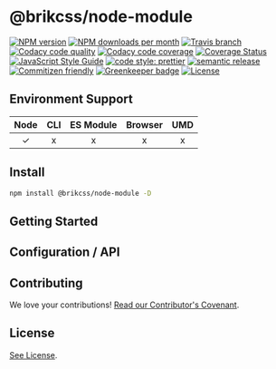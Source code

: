 # @brikcss/node-module

<!-- Shields. -->
<p>
    <!-- NPM version. -->
    <a href="https://www.npmjs.com/package/@brikcss/node-module"><img alt="NPM version" src="https://img.shields.io/npm/v/@brikcss/node-module.svg?style=flat-square"></a>
    <!-- NPM downloads/month. -->
    <a href="https://www.npmjs.com/package/@brikcss/node-module"><img alt="NPM downloads per month" src="https://img.shields.io/npm/dm/@brikcss/node-module.svg?style=flat-square"></a>
    <!-- Travis branch. -->
    <a href="https://github.com/brikcss/node-module/tree/master"><img alt="Travis branch" src="https://img.shields.io/travis/rust-lang/rust/master.svg?style=flat-square&label=master"></a>
    <!-- Codacy. -->
    <a href="https://www.codacy.com"><img alt="Codacy code quality" src="https://img.shields.io/codacy/grade//master.svg?style=flat-square"></a>
    <a href="https://www.codacy.com"><img alt="Codacy code coverage" src="https://img.shields.io/codacy/coverage//master.svg?style=flat-square"></a>
    <!-- Coveralls -->
    <a href='https://coveralls.io/github/brikcss/node-module?branch=master'><img src='https://img.shields.io/coveralls/github/brikcss/node-module/master.svg?style=flat-square' alt='Coverage Status' /></a>
    <!-- JS Standard style. -->
    <a href="https://standardjs.com"><img alt="JavaScript Style Guide" src="https://img.shields.io/badge/code_style-standard-brightgreen.svg?style=flat-square"></a>
    <!-- Prettier code style. -->
    <a href="https://prettier.io/"><img alt="code style: prettier" src="https://img.shields.io/badge/code_style-prettier-ff69b4.svg?style=flat-square"></a>
    <!-- Semantic release. -->
    <a href="https://github.com/semantic-release/semantic-release"><img alt="semantic release" src="https://img.shields.io/badge/%20%20%F0%9F%93%A6%F0%9F%9A%80-semantic--release-e10079.svg?style=flat-square"></a>
    <!-- Commitizen friendly. -->
    <a href="http://commitizen.github.io/cz-cli/"><img alt="Commitizen friendly" src="https://img.shields.io/badge/commitizen-friendly-brightgreen.svg?style=flat-square"></a>
    <!-- Greenkeeper. -->
    <a href="https://greenkeeper.io/"><img src="https://badges.greenkeeper.io/brikcss/node-module.svg?style=flat-square" alt="Greenkeeper badge"></a>
    <!-- MIT License. -->
    <a href="LICENSE.md"><img alt="License" src="https://img.shields.io/npm/l/express.svg?style=flat-square"></a>
</p>

## Environment Support

| Node | CLI | ES Module | Browser | UMD |
| :--: | :-: | :-------: | :-----: | :-: |
| ✓ | x | x | x | x |

## Install

```sh
npm install @brikcss/node-module -D
```

## Getting Started

## Configuration / API

## Contributing

We love your contributions! [Read our Contributor's Covenant](CONTRIBUTING.md).

## License

[See License](LICENSE.md).
